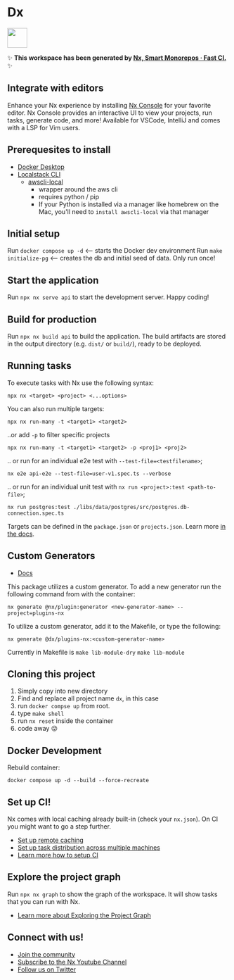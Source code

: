# Dx

<a alt="Nx logo" href="https://nx.dev" target="_blank" rel="noreferrer"><img src="https://raw.githubusercontent.com/nrwl/nx/master/images/nx-logo.png" width="45"></a>

✨ **This workspace has been generated by [Nx, Smart Monorepos · Fast CI.](https://nx.dev)** ✨

## Integrate with editors

Enhance your Nx experience by installing [Nx Console](https://nx.dev/nx-console) for your favorite editor. Nx Console
provides an interactive UI to view your projects, run tasks, generate code, and more! Available for VSCode, IntelliJ and
comes with a LSP for Vim users.

## Prerequesites to install
- [Docker Desktop](https://www.docker.com/products/docker-desktop/)
- [Localstack CLI](https://docs.localstack.cloud/getting-started/installation/#docker-compose)
  - [awscli-local](https://github.com/localstack/awscli-local)
    - wrapper around the aws cli
    - requires python / pip
    - If your Python is installed via a manager like homebrew on the Mac, you'll need to `install awscli-local` via that manager

## Initial setup
Run `docker compose up -d` <-- starts the Docker dev environment
Run `make initialize-pg` <-- creates the db and initial seed of data. Only run once!

## Start the application

Run `npx nx serve api` to start the development server. Happy coding!

## Build for production

Run `npx nx build api` to build the application. The build artifacts are stored in the output directory (e.g. `dist/` or `build/`), ready to be deployed.

## Running tasks

To execute tasks with Nx use the following syntax:

```
npx nx <target> <project> <...options>
```

You can also run multiple targets:

```
npx nx run-many -t <target1> <target2>
```

..or add `-p` to filter specific projects

```
npx nx run-many -t <target1> <target2> -p <proj1> <proj2>
```

.. or run for an individual e2e test with `--test-file=<testfilename>`;
```
nx e2e api-e2e --test-file=user-v1.spec.ts --verbose
```

.. or run for an individual unit test with `nx run <project>:test <path-to-file>`;
```
nx run postgres:test ./libs/data/postgres/src/postgres.db-connection.spec.ts
```

Targets can be defined in the `package.json` or `projects.json`. Learn more [in the docs](https://nx.dev/features/run-tasks).

## Custom Generators

- [Docs](https://nx.dev/extending-nx/recipes/local-generators)

This package utilizes a custom generator. To add a new generator run the following command from with the container:

`nx generate @nx/plugin:generator <new-generator-name> --project=plugins-nx`

To utilize a custom generator, add it to the Makefile, or type the following:

`nx generate @dx/plugins-nx:<custom-generator-name>`

Currently in Makefile is
  `make lib-module-dry`
  `make lib-module`

## Cloning this project

 1. Simply copy into new directory
 1. Find and replace all project name `dx`, in this case
 1. run `docker compse up` from root.
 1. type `make shell`
 1. run `nx reset` inside the container
 1. code away 😜

## Docker Development
Rebuild container:
```
docker compose up -d --build --force-recreate
```

## Set up CI!

Nx comes with local caching already built-in (check your `nx.json`). On CI you might want to go a step further.

- [Set up remote caching](https://nx.dev/features/share-your-cache)
- [Set up task distribution across multiple machines](https://nx.dev/nx-cloud/features/distribute-task-execution)
- [Learn more how to setup CI](https://nx.dev/recipes/ci)

## Explore the project graph

Run `npx nx graph` to show the graph of the workspace.
It will show tasks that you can run with Nx.

- [Learn more about Exploring the Project Graph](https://nx.dev/core-features/explore-graph)

## Connect with us!

- [Join the community](https://nx.dev/community)
- [Subscribe to the Nx Youtube Channel](https://www.youtube.com/@nxdevtools)
- [Follow us on Twitter](https://twitter.com/nxdevtools)
